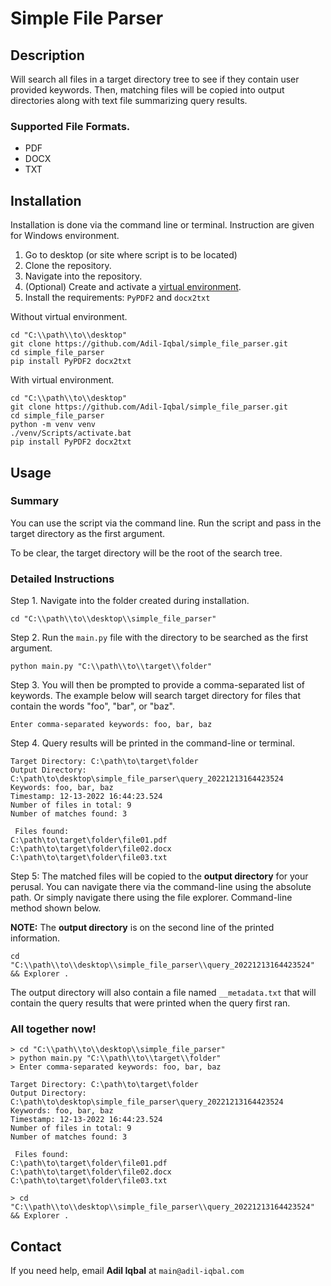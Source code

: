 # Simple File Parser

## Description

Will search all files in a target directory tree to see if they contain user provided keywords. 
Then, matching files will be copied into output directories along with text file summarizing query results.


### Supported File Formats.

* PDF
* DOCX
* TXT

## Installation

Installation is done via the command line or terminal. Instruction are given for Windows environment. 

1. Go to desktop (or site where script is to be located)
2. Clone the repository.
3. Navigate into the repository.
4. (Optional) Create and activate a [virtual environment](https://towardsdatascience.com/why-you-should-use-a-virtual-environment-for-every-python-project-c17dab3b0fd0).
5. Install the requirements: `PyPDF2` and `docx2txt`

Without virtual environment.

```
cd "C:\\path\\to\\desktop"
git clone https://github.com/Adil-Iqbal/simple_file_parser.git
cd simple_file_parser
pip install PyPDF2 docx2txt
```

With virtual environment.

```
cd "C:\\path\\to\\desktop"
git clone https://github.com/Adil-Iqbal/simple_file_parser.git
cd simple_file_parser
python -m venv venv
./venv/Scripts/activate.bat
pip install PyPDF2 docx2txt
```

## Usage

### Summary
You can use the script via the command line. Run the script and pass in the target directory as the first argument. 

To be clear, the target directory will be the root of the search tree. 

### Detailed Instructions

Step 1. Navigate into the folder created during installation.

```
cd "C:\\path\\to\\desktop\\simple_file_parser"
```

Step 2. Run the `main.py` file with the directory to be searched as the first argument.

```
python main.py "C:\\path\\to\\target\\folder"
```

Step 3. You will then be prompted to provide a comma-separated list of keywords. The example below will search target directory 
for files that contain the words "foo", "bar", or "baz".

```
Enter comma-separated keywords: foo, bar, baz
```

Step 4. Query results will be printed in the command-line or terminal.

```
Target Directory: C:\path\to\target\folder
Output Directory: C:\path\to\desktop\simple_file_parser\query_20221213164423524
Keywords: foo, bar, baz
Timestamp: 12-13-2022 16:44:23.524
Number of files in total: 9
Number of matches found: 3

 Files found:
C:\path\to\target\folder\file01.pdf
C:\path\to\target\folder\file02.docx
C:\path\to\target\folder\file03.txt
```

Step 5: The matched files will be copied to the **output directory** for your perusal. You can navigate there via the command-line 
using the absolute path. Or simply navigate there using the file explorer. Command-line method shown below.

**NOTE:** The **output directory** is on the second line of the printed information.

```
cd "C:\\path\\to\\desktop\\simple_file_parser\\query_20221213164423524" && Explorer .
```

The output directory will also contain a file named `__metadata.txt` that will contain the query results that were 
printed when the query first ran.

### All together now!

```
> cd "C:\\path\\to\\desktop\\simple_file_parser"
> python main.py "C:\\path\\to\\target\\folder"
> Enter comma-separated keywords: foo, bar, baz

Target Directory: C:\path\to\target\folder
Output Directory: C:\path\to\desktop\simple_file_parser\query_20221213164423524
Keywords: foo, bar, baz
Timestamp: 12-13-2022 16:44:23.524
Number of files in total: 9
Number of matches found: 3

 Files found:
C:\path\to\target\folder\file01.pdf
C:\path\to\target\folder\file02.docx
C:\path\to\target\folder\file03.txt

> cd "C:\\path\\to\\desktop\\simple_file_parser\\query_20221213164423524" && Explorer .
```


## Contact

If you need help, email **Adil Iqbal** at `main@adil-iqbal.com`


